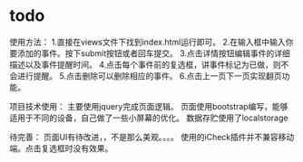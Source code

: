 # todo
使用方法：
1.直接在views文件下找到index.html运行即可。
2.在输入框中输入你要添加的事件。按下submit按钮或者回车提交。
3.点击详情按钮编辑事件的详细描述以及事件提醒时间。
4.点击每个事件前的复选框，讲事件标记为已做，则不会进行提醒。
5.点击删除可以删除相应的事件。
6.点击上一页下一页实现翻页功能。


项目技术使用：
主要使用jquery完成页面逻辑。
页面使用bootstrap编写，能够适用于不同的设备，自己做了一些小屏幕的优化。
数据存贮使用了localstorage

待完善：
页面UI有待改进，，不是那么美观。。。。
使用的iCheck插件并不兼容移动端。点击复选框时没有效果。
